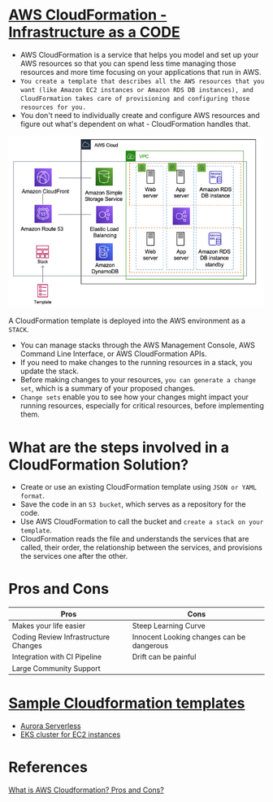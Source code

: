 
# [AWS CloudFormation - Infrastructure as a CODE](https://aws.amazon.com/cloudformation/)
- AWS CloudFormation is a service that helps you model and set up your AWS resources so that you can spend less time managing those resources and more time focusing on your applications that run in AWS.
- `You create a template that describes all the AWS resources that you want (like Amazon EC2 instances or Amazon RDS DB instances), and CloudFormation takes care of provisioning and configuring those resources for you.`
- You don't need to individually create and configure AWS resources and figure out what's dependent on what - CloudFormation handles that.

![img.png](../../assests/aws_cloudformation.png)

A CloudFormation template is deployed into the AWS environment as a `STACK`. 
- You can manage stacks through the AWS Management Console, AWS Command Line Interface, or AWS CloudFormation APIs. 
- If you need to make changes to the running resources in a stack, you update the stack. 
- Before making changes to your resources, `you can generate a change set`, which is a summary of your proposed changes. 
- `Change sets` enable you to see how your changes might impact your running resources, especially for critical resources, before implementing them.

# What are the steps involved in a CloudFormation Solution?
- Create or use an existing CloudFormation template using `JSON or YAML format`.
- Save the code in an `S3 bucket`, which serves as a repository for the code.
- Use AWS CloudFormation to call the bucket and `create a stack on your template`.
- CloudFormation reads the file and understands the services that are called, their order, the relationship between the services, and provisions the services one after the other.

# Pros and Cons

| Pros                                 | Cons                                      |
|--------------------------------------|-------------------------------------------|
| Makes your life easier               | Steep Learning Curve                      |
| Coding Review Infrastructure Changes | Innocent Looking changes can be dangerous |
| Integration with CI Pipeline         | Drift can be painful                      |
| Large Community Support              |                                           |

# [Sample Cloudformation templates](https://github.com/awslabs/aws-cloudformation-templates)
- [Aurora Serverless](templates/aurora_serverless.yml)
- [EKS cluster for EC2 instances](templates/EKS_ECS.yml)

# References
[What is AWS Cloudformation? Pros and Cons?](https://www.youtube.com/watch?v=0Sh9OySCyb4)